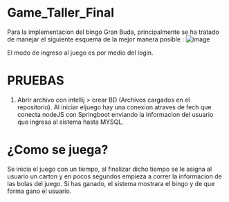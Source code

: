 # Game_Taller_Final

Para la implementacion del bingo Gran Buda, principalmente se ha tratado de manejar el siguiente esquema de la mejor manera posible :
![image](https://user-images.githubusercontent.com/94015994/170914325-0e9dc9ac-9a65-4999-9358-17c321225615.png)

El modo de ingreso al juego es por medio del login. 

# PRUEBAS
1. Abrir archivo con intellij > crear BD (Archivos cargados en el repositorio).
   Al iniciar eljuego hay una conexion atraves de fech que conecta nodeJS con Springboot enviando la informacion del usuario que ingresa al sistema hasta MYSQL.

# ¿Como se juega?
Se inicia el juego con un tiempo, al finalizar dicho tiempo se le asigna al usuario un carton y en pocos segundos empieza a correr la informacion de las bolas del juego.
Si has ganado, el sistema mostrara el bingo y de que forma gano el usuario.




